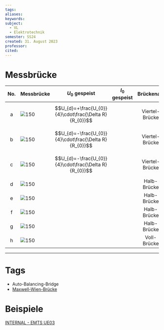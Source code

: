 ```yaml
---
tags: 
aliases: 
keywords: 
subject:
  - VL
  - Elektrotechnik
semester: SS24
created: 31. August 2023
professor: 
cited:
---
```

 

# Messbrücke

| No. | Messbrücke | $U_{0}$ gespeist | $I_{0}$ gespeist | Brückenart |
| :--: | ---- | ---- | ---- | :--: |
| a | ![150](assets/mb_a.png) | $$U_{d}=+\frac{U_{0}}{4}\cdot\frac{\Delta R}{R_{0}}$$ |  | Viertel-Brücke |  |  |  |
| b | ![150](assets/mb_b.png) | $$U_{d}=-\frac{U_{0}}{4}\cdot\frac{\Delta R}{R_{0}}$$ |  | Viertel-Brücke |
| c | ![150](assets/mb_c.png) | $$U_{d}=-\frac{U_{0}}{4}\cdot\frac{\Delta R}{R_{0}}$$ |  | Viertel-Brücke | 
| d | ![150](assets/mb_d.png) |  |  | Halb-Brücke |
| e | ![150](assets/mb_e.png) |  |  | Halb-Brücke |
| f | ![150](assets/mb_f.png) |  |  | Halb-Brücke |
| g | ![150](assets/mb_g.png) |  |  | Halb-Brücke |
| h | ![150](assets/mb_h.png) |  |  | Voll-Brücke |

---

# Tags

- Auto-Balancing-Bridge
- [Maxwell-Wien-Brücke](Maxwell-Wien-Brücke.md)

# Beispiele

[INTERNAL - EMTS UE03](../xEDU/B4_SS25/EMTS/UE/UE03.md)